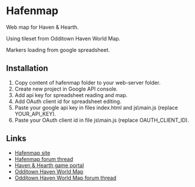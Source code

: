 # Hafenmap

Web map for Haven & Hearth.

Using tileset from Odditown Haven World Map.

Markers loading from google spreadsheet.

## Installation
1. Copy content of hafenmap folder to your web-server folder.
2. Create new project in Google API console.
3. Add api key for spreadsheet reading and map.
4. Add OAuth client id for spreadsheet editing.
5. Paste your google api key in files index.html and js\main.js (replace YOUR_API_KEY).
6. Paste your OAuth client id in file js\main.js (replace OAUTH_CLIENT_ID).

## Links
* [Hafenmap site](http://hafenmap-jodd.rhcloud.com/)
* [Hafenmap forum thread](http://www.havenandhearth.com/forum/viewtopic.php?f=49&t=51908)
* [Haven & Hearth game portal](http://www.havenandhearth.com/portal/)
* [Odditown Haven World Map](http://odditown.com/haven/map/)
* [Odditown Haven World Map forum thread](http://www.havenandhearth.com/forum/viewtopic.php?f=49&t=46918)
